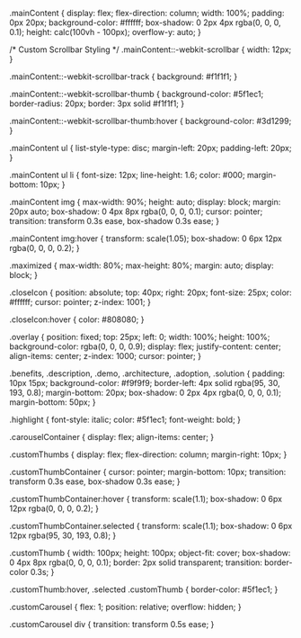.mainContent {
  display: flex;
  flex-direction: column;
  width: 100%;
  padding: 0px 20px;
  background-color: #ffffff;
  box-shadow: 0 2px 4px rgba(0, 0, 0, 0.1);
  height: calc(100vh - 100px);
  overflow-y: auto;
}

/* Custom Scrollbar Styling */
.mainContent::-webkit-scrollbar {
  width: 12px;
}

.mainContent::-webkit-scrollbar-track {
  background: #f1f1f1;
}

.mainContent::-webkit-scrollbar-thumb {
  background-color: #5f1ec1;
  border-radius: 20px;
  border: 3px solid #f1f1f1;
}

.mainContent::-webkit-scrollbar-thumb:hover {
  background-color: #3d1299;
}

.mainContent ul {
  list-style-type: disc;
  margin-left: 20px;
  padding-left: 20px;
}

.mainContent ul li {
  font-size: 12px;
  line-height: 1.6;
  color: #000;
  margin-bottom: 10px;
}

.mainContent img {
  max-width: 90%;
  height: auto;
  display: block;
  margin: 20px auto;
  box-shadow: 0 4px 8px rgba(0, 0, 0, 0.1);
  cursor: pointer;
  transition: transform 0.3s ease, box-shadow 0.3s ease;
}

.mainContent img:hover {
  transform: scale(1.05);
  box-shadow: 0 6px 12px rgba(0, 0, 0, 0.2);
}

.maximized {
  max-width: 80%;
  max-height: 80%;
  margin: auto;
  display: block;
}

.closeIcon {
  position: absolute;
  top: 40px;
  right: 20px;
  font-size: 25px;
  color: #ffffff;
  cursor: pointer;
  z-index: 1001;
}

.closeIcon:hover {
  color: #808080;
}

.overlay {
  position: fixed;
  top: 25px;
  left: 0;
  width: 100%;
  height: 100%;
  background-color: rgba(0, 0, 0, 0.9);
  display: flex;
  justify-content: center;
  align-items: center;
  z-index: 1000;
  cursor: pointer;
}

.benefits,
.description,
.demo,
.architecture,
.adoption,
.solution {
  padding: 10px 15px;
  background-color: #f9f9f9;
  border-left: 4px solid rgba(95, 30, 193, 0.8);
  margin-bottom: 20px;
  box-shadow: 0 2px 4px rgba(0, 0, 0, 0.1);
  margin-bottom: 50px;
}

.highlight {
  font-style: italic;
  color: #5f1ec1;
  font-weight: bold;
}

.carouselContainer {
  display: flex;
  align-items: center;
}

.customThumbs {
  display: flex;
  flex-direction: column;
  margin-right: 10px;
}

.customThumbContainer {
  cursor: pointer;
  margin-bottom: 10px;
  transition: transform 0.3s ease, box-shadow 0.3s ease;
}

.customThumbContainer:hover {
  transform: scale(1.1);
  box-shadow: 0 6px 12px rgba(0, 0, 0, 0.2);
}

.customThumbContainer.selected {
  transform: scale(1.1);
  box-shadow: 0 6px 12px rgba(95, 30, 193, 0.8);
}

.customThumb {
  width: 100px;
  height: 100px;
  object-fit: cover;
  box-shadow: 0 4px 8px rgba(0, 0, 0, 0.1);
  border: 2px solid transparent;
  transition: border-color 0.3s;
}

.customThumb:hover,
.selected .customThumb {
  border-color: #5f1ec1;
}

.customCarousel {
  flex: 1;
  position: relative;
  overflow: hidden;
}

.customCarousel div {
  transition: transform 0.5s ease;
}
